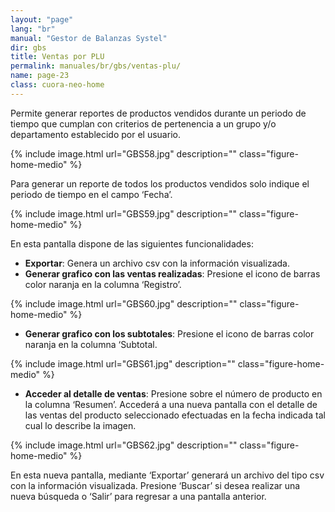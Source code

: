 ```yaml
---
layout: "page"
lang: "br"
manual: "Gestor de Balanzas Systel"
dir: gbs
title: Ventas por PLU
permalink: manuales/br/gbs/ventas-plu/
name: page-23
class: cuora-neo-home
---
```


Permite generar reportes de productos vendidos durante un periodo de tiempo que cumplan con criterios de pertenencia a un grupo y/o departamento establecido por el usuario.

{% include image.html url="GBS58.jpg" description="" class="figure-home-medio" %}

Para generar un reporte de todos los productos vendidos solo indique el periodo de tiempo en el campo ‘Fecha’.

{% include image.html url="GBS59.jpg" description="" class="figure-home-medio" %}

En esta pantalla dispone de las siguientes funcionalidades:

- **Exportar**: Genera un archivo csv con la información visualizada.
- **Generar grafico con las ventas realizadas**: Presione el icono de barras color naranja en la columna ‘Registro’.

{% include image.html url="GBS60.jpg" description="" class="figure-home-medio" %}

- **Generar grafico con los subtotales**: Presione el icono de barras color naranja en la columna ‘Subtotal.

{% include image.html url="GBS61.jpg" description="" class="figure-home-medio" %}

- **Acceder al detalle de ventas**: Presione sobre el número de producto en la columna ‘Resumen’. Accederá a una nueva pantalla con el detalle de las ventas del producto seleccionado efectuadas en la fecha indicada tal cual lo describe la imagen. 

{% include image.html url="GBS62.jpg" description="" class="figure-home-medio" %}

En esta nueva pantalla, mediante ‘Exportar’ generará un archivo del tipo csv con la información visualizada. Presione ‘Buscar’ si desea realizar una nueva búsqueda o ‘Salir’ para regresar a una pantalla anterior.